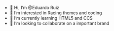 - 👋 Hi, I’m @Eduardo Ruiz
- 👀 I’m interested in Racing themes and coding
- 🌱 I’m currently learning HTML5 and CCS
- 💞️ I’m looking to collaborate on a important brand

<!---
EduardoRG11/EduardoRG11 is a ✨ special ✨ repository because its `README.md` (this file) appears on your GitHub profile.
You can click the Preview link to take a look at your changes.
--->
